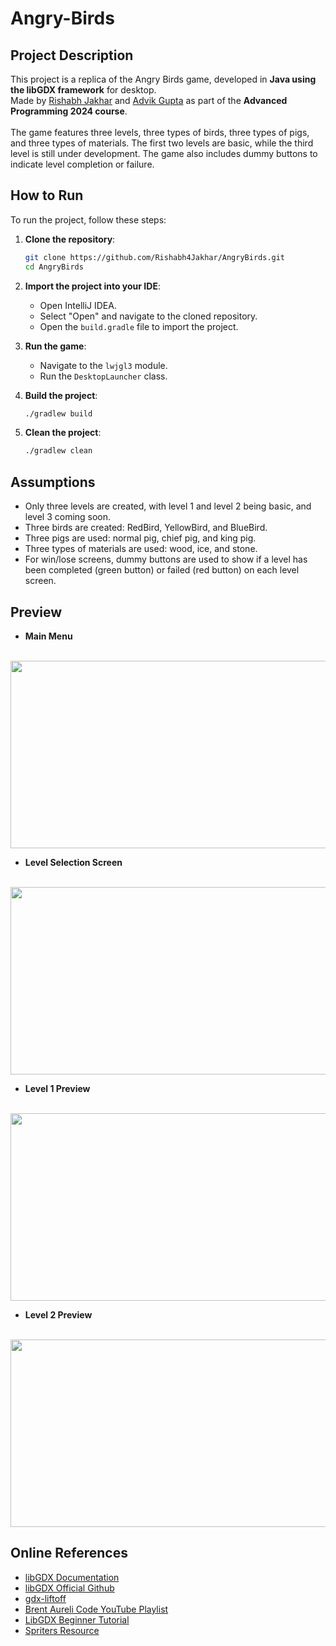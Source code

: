 # Angry-Birds

## Project Description

This project is a replica of the Angry Birds game, developed in **Java using the libGDX framework** for desktop. 
<br>
Made by [Rishabh Jakhar](https://github.com/Rishabh4Jakhar/) and [Advik Gupta](https://github.com/NOVA2OP) as part of the **Advanced Programming 2024 course**.
<br><br>
The game features three levels, three types of birds, three types of pigs, and three types of materials. 
The first two levels are basic, while the third level is still under development. The game also includes dummy buttons to indicate level completion or failure.

## How to Run

To run the project, follow these steps:

1. **Clone the repository**:
    ```sh
    git clone https://github.com/Rishabh4Jakhar/AngryBirds.git
    cd AngryBirds
    ```

2. **Import the project into your IDE**:
    - Open IntelliJ IDEA.
    - Select "Open" and navigate to the cloned repository.
    - Open the `build.gradle` file to import the project.

3. **Run the game**:
    - Navigate to the `lwjgl3` module.
    - Run the `DesktopLauncher` class.

4. **Build the project**:
    ```sh
    ./gradlew build
    ```

5. **Clean the project**:
    ```sh
    ./gradlew clean
    ```


## Assumptions

- Only three levels are created, with level 1 and level 2 being basic, and level 3 coming soon. 
- Three birds are created: RedBird, YellowBird, and BlueBird.
- Three pigs are used: normal pig, chief pig, and king pig. 
- Three types of materials are used: wood, ice, and stone. 
- For win/lose screens, dummy buttons are used to show if a level has been completed (green button) or failed (red button) on each level screen.

## Preview
- **Main Menu**
<br>
<img src="https://github.com/user-attachments/assets/7ace0db9-3ffc-4f40-8c9c-997b2e13b221" height="300" width="533">

- **Level Selection Screen**
<br>
<img src="https://github.com/user-attachments/assets/c1a279c0-6147-4a97-8167-ee4873e09ae3" height="300" width="533">

- **Level 1 Preview**
<br>
<img src="https://github.com/user-attachments/assets/6d2781f3-6512-4680-87e3-897b31dbadac" height="300" width="533">

- **Level 2 Preview**
<br>
<img src="https://github.com/user-attachments/assets/a7017042-7cc8-4181-9515-71c18e395f83" height="300" width="533">


## Online References

- [libGDX Documentation](https://libgdx.com/documentation/)
- [libGDX Official Github](https://github.com/libgdx/libgdx/)
- [gdx-liftoff](https://github.com/libgdx/gdx-liftoff)
- [Brent Aureli Code YouTube Playlist](https://www.youtube.com/watch?v=a8MPxzkwBwo&list=PLZm85UZQLd2SXQzsF-a0-pPF6IWDDdrXt&index=1)
- [LibGDX Beginner Tutorial](https://colourtann.github.io/HelloLibgdx/index.html)
- [Spriters Resource](https://www.spriters-resource.com/search/?q=Angry+Birds)
